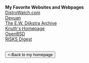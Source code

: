 <b>My Favorite Websites and Webpages</b>
<br>
<a href="https://distrowatch.com/">DistroWatch.com</a>
<br>
<a href="https://www.devuan.org/">Devuan</a>
<br>
<a href="https://www.cs.utexas.edu/users/EWD/">The E.W. Dijkstra Archive</a>
<br>
<a href="https://www-cs-faculty.stanford.edu/~knuth/">Knuth's Homepage</a>
<br>
<a href="https://www.openbsd.org/">OpenBSD</a>
<br>
<a href="https://catless.ncl.ac.uk/Risks/">RISKS Digest</a>
<br><br>
<form action="https://sschoellerstem.github.io">
  <button type="submit">&lt;-Back to my homepage</button>
</form>
